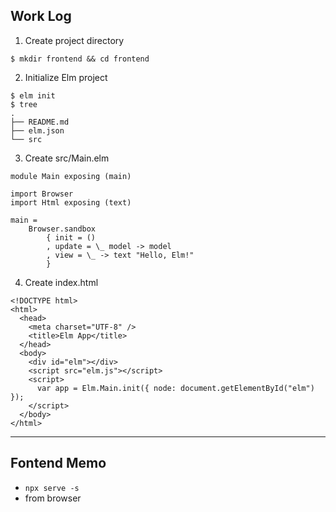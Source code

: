 

## Work Log
1. Create project directory
```
$ mkdir frontend && cd frontend
```

2. Initialize Elm project
```
$ elm init
$ tree
.
├── README.md
├── elm.json
└── src
```

3. Create src/Main.elm
```
module Main exposing (main)

import Browser
import Html exposing (text)

main =
    Browser.sandbox
        { init = ()
        , update = \_ model -> model
        , view = \_ -> text "Hello, Elm!"
        }
```

4. Create index.html
```
<!DOCTYPE html>
<html>
  <head>
    <meta charset="UTF-8" />
    <title>Elm App</title>
  </head>
  <body>
    <div id="elm"></div>
    <script src="elm.js"></script>
    <script>
      var app = Elm.Main.init({ node: document.getElementById("elm") });
    </script>
  </body>
</html>
```
----
## Fontend Memo
- `npx serve -s`
- from browser
